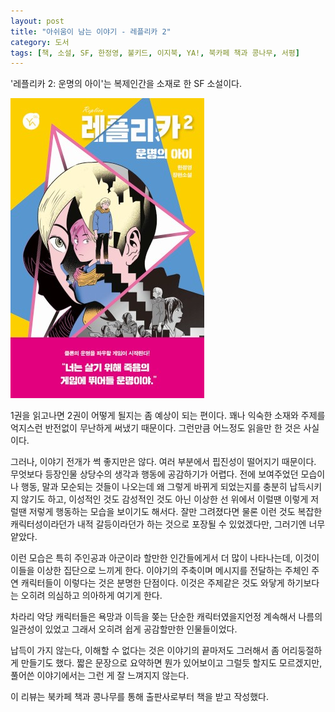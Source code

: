 ```yaml
---
layout: post
title: "아쉬움이 남는 이야기 - 레플리카 2"
category: 도서
tags: [책, 소설, SF, 한정영, 불키드, 이지북, YA!, 북카페 책과 콩나무, 서평]
---
```


'레플리카 2: 운명의 아이'는
복제인간을 소재로 한 SF 소설이다.

![표지](/images/book/replica-2-book-h480.jpg)

1권을 읽고나면 2권이 어떻게 될지는 좀 예상이 되는 편이다.
꽤나 익숙한 소재와 주제를 억지스런 반전없이 무난하게 써냈기 때문이다.
그런만큼 어느정도 읽을만 한 것은 사실이다.

그러나, 이야기 전개가 썩 좋지만은 않다.
여러 부분에서 핍진성이 떨어지기 때문이다.
무엇보다 등장인물 상당수의 생각과 행동에 공감하기가 어렵다.
전에 보여주었던 모습이나 행동, 말과 모순되는 것들이 나오는데
왜 그렇게 바뀌게 되었는지를 충분히 납득시키지 않기도 하고,
이성적인 것도 감성적인 것도 아닌 이상한 선 위에서 이럴땐 이렇게 저럴땐 저렇게 행동하는 모습을 보이기도 해서다.
잘만 그려졌다면 물론 이런 것도 복잡한 캐릭터성이라던가 내적 갈등이라던가 하는 것으로 포장될 수 있었겠다만, 그러기엔 너무 얕았다.

이런 모습은 특히 주인공과 아군이라 할만한 인간들에게서 더 많이 나타나는데,
이것이 이들을 이상한 집단으로 느끼게 한다.
이야기의 주축이며 메시지를 전달하는 주체인 주연 캐릭터들이 이렇다는 것은 분명한 단점이다.
이것은 주제같은 것도 와닿게 하기보다는 오히려 의심하고 의아하게 여기게 한다.

차라리 악당 캐릭터들은 욕망과 이득을 쫒는 단순한 캐릭터였을지언정
계속해서 나름의 일관성이 있었고
그래서 오히려 쉽게 공감할만한 인물들이었다.

납득이 가지 않는다, 이해할 수 없다는 것은 이야기의 끝마저도 그러해서
좀 어리둥절하게 만들기도 했다.
짧은 문장으로 요약하면 뭔가 있어보이고 그럴듯 할지도 모르겠지만,
풀어쓴 이야기에서는 그런 게 잘 느껴지지 않는다.



<div class="im im-info">
이 리뷰는 북카페 책과 콩나무를 통해 출판사로부터 책을 받고 작성했다.
</div>

